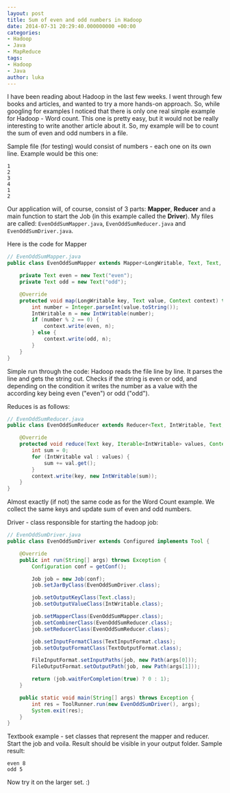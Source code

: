 ```yaml
---
layout: post
title: Sum of even and odd numbers in Hadoop
date: 2014-07-31 20:29:40.000000000 +00:00
categories:
- Hadoop
- Java
- MapReduce
tags:
- Hadoop
- Java
author: luka
---
```

I have been reading about Hadoop in the last few weeks. I went through few books and articles, and wanted to try a more hands-on approach. So, while googling for examples I noticed that there is only one real simple example for Hadoop - Word count. This one is pretty easy, but it would not be really interesting to write another article about it. So, my example will be to count the sum of even and odd numbers in a file.

Sample file (for testing) would consist of numbers - each one on its own line. Example would be this one:
```
1
2
3
4
1
2
```

Our application will, of course, consist of 3 parts: **Mapper**, **Reducer** and a main function to start the Job (in this example called the **Driver**). My files are called: `EvenOddSumMapper.java`, `EvenOddSumReducer.java` and `EvenOddSumDriver.java`.

Here is the code for Mapper
```java
// EvenOddSumMapper.java
public class EvenOddSumMapper extends Mapper<LongWritable, Text, Text, IntWritable> {

    private Text even = new Text("even");
    private Text odd = new Text("odd");

    @Override
    protected void map(LongWritable key, Text value, Context context) throws IOException, InterruptedException {
        int number = Integer.parseInt(value.toString());
        IntWritable n = new IntWritable(number);
        if (number % 2 == 0) {
            context.write(even, n);
        } else {
            context.write(odd, n);
        }
    }
}
```

Simple run through the code: Hadoop reads the file line by line. It parses the line and gets the string out. Checks if the string is even or odd, and depending on the condition it writes the number as a value with the according key being even ("even") or odd ("odd").

Reduces is as follows:
```java
// EvenOddSumReducer.java
public class EvenOddSumReducer extends Reducer<Text, IntWritable, Text, IntWritable> {

    @Override
    protected void reduce(Text key, Iterable<IntWritable> values, Context context) throws IOException, InterruptedException {
        int sum = 0;
        for (IntWritable val : values) {
            sum += val.get();
        }
        context.write(key, new IntWritable(sum));
    }
}
```
Almost exactly (if not) the same code as for the Word Count example. We collect the same keys and update sum of even and odd numbers.

Driver - class responsible for starting the hadoop job:
```java
// EvenOddSumDriver.java
public class EvenOddSumDriver extends Configured implements Tool {

    @Override
    public int run(String[] args) throws Exception {
        Configuration conf = getConf();

        Job job = new Job(conf);
        job.setJarByClass(EvenOddSumDriver.class);

        job.setOutputKeyClass(Text.class);
        job.setOutputValueClass(IntWritable.class);

        job.setMapperClass(EvenOddSumMapper.class);
        job.setCombinerClass(EvenOddSumReducer.class);
        job.setReducerClass(EvenOddSumReducer.class);

        job.setInputFormatClass(TextInputFormat.class);
        job.setOutputFormatClass(TextOutputFormat.class);

        FileInputFormat.setInputPaths(job, new Path(args[0]));
        FileOutputFormat.setOutputPath(job, new Path(args[1]));

        return (job.waitForCompletion(true) ? 0 : 1);
    }

    public static void main(String[] args) throws Exception {
        int res = ToolRunner.run(new EvenOddSumDriver(), args);
        System.exit(res);
    }
}
```

Textbook example - set classes that represent the mapper and reducer. Start the job and voila. Result should be visible in your output folder. Sample result:
```
even 8
odd 5
```

Now try it on the larger set. :)
